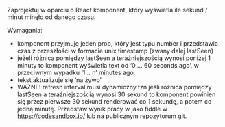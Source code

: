 Zaprojektuj w oparciu o React komponent, który wyświetla ile sekund / minut minęło
od danego czasu.

Wymagania:

- komponent przyjmuje jeden prop, który jest typu number i przedstawia czas z
  przeszłości w formacie unix timestamp (zwany dalej lastSeen)
- jeżeli różnica pomiędzy lastSeen a teraźniejszością wynosi poniżej 1 minuty to
  komponent wyświetla text od ‘0 ... 60 seconds ago’, w przeciwnym wypadku ‘1 .. n’
  minutes ago.
- tekst aktualizuje się ‘na żywo’
- WAŻNE! refresh interval musi dynamiczny tzn jeśli różnica pomiędzy lastSeen a
  teraźniejszością wynosi 30 sekund to komponent powinien się przez pierwsze 30
  sekund renderować co 1 sekundę, a potem co jedną minutę.
  Przedstaw wynik pracy w jako fiddle w  https://codesandbox.io/ lub na publicznym
  repozytorum git.
